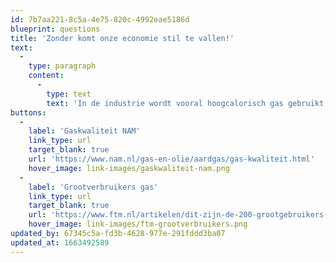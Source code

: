 ```yaml
---
id: 7b7aa221-8c5a-4e75-820c-4992eae5186d
blueprint: questions
title: 'Zonder komt onze economie stil te vallen!'
text:
  -
    type: paragraph
    content:
      -
        type: text
        text: 'In de industrie wordt vooral hoogcalorisch gas gebruikt en dat komt niet uit Groningen. Laagcalorisch gas bevat relatief veel stikstof, geeft minder energie per m3 en wordt gebruikt door particulieren.'
buttons:
  -
    label: 'Gaskwaliteit NAM'
    link_type: url
    target_blank: true
    url: 'https://www.nam.nl/gas-en-olie/aardgas/gas-kwaliteit.html'
    hover_image: link-images/gaskwaliteit-nam.png
  -
    label: 'Grootverbruikers gas'
    link_type: url
    target_blank: true
    url: 'https://www.ftm.nl/artikelen/dit-zijn-de-200-grootgebruikers-van-gronings-gas?share=ZF9aR7ou2YmDkt%2BBJs1zoNeRFpgrZi7bOrAfp%2Fx5tmZZInPJQjFE8xR5zQZTSg%3D%3D'
    hover_image: link-images/ftm-grootverbruikers.png
updated_by: 67345c5a-fd3b-4628-977e-291fddd3ba07
updated_at: 1663492589
---
```

